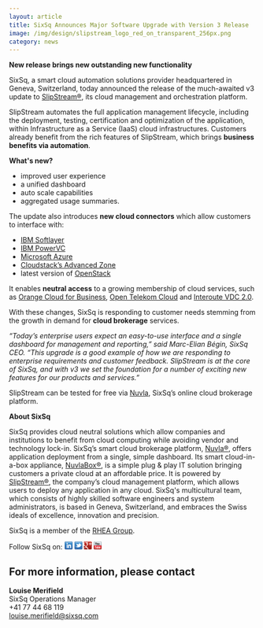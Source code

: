 ```yaml
---
layout: article
title: SixSq Announces Major Software Upgrade with Version 3 Release
image: /img/design/slipstream_logo_red_on_transparent_256px.png 
category: news
---
```


**New release brings new outstanding new functionality**

SixSq, a smart cloud automation solutions provider headquartered in Geneva, Switzerland, today announced the release of the much-awaited v3 update to [SlipStream®](http://sixsq.com/products/slipstream/), its cloud management and orchestration platform. 

SlipStream automates the full application management lifecycle, including the deployment, testing, certification and optimization of the application, within Infrastructure as a Service (IaaS) cloud infrastructures.  Customers already benefit from the rich features of SlipStream, which brings **business benefits via automation**.

**What's new?**

- improved user experience
- a unified dashboard
- auto scale capabilities
- aggregated usage summaries. 

The update also introduces **new cloud connectors** which allow customers to interface with:

- [IBM Softlayer](http://www.softlayer.com)
- [IBM PowerVC](http://www-03.ibm.com/systems/power/software/virtualization-management/) 
- [Microsoft Azure](https://azure.microsoft.com/en-us/)
- [Cloudstack’s Advanced Zone](https://cloudstack.apache.org) 
- latest version of [OpenStack](https://www.openstack.org)

It enables **neutral access** to a growing membership of cloud services, such as [Orange Cloud for Business](http://www.orange-business.com/en/cloud-computing), [Open Telekom Cloud](https://www.t-systems.com/de/en/solutions/cloud/solutions/open-telekom-cloud/public-cloud-for-business-customers-247826) and [Interoute VDC 2.0](https://cloudstore.interoute.com/TryInterouteVDCFREE).

With these changes, SixSq is responding to customer needs stemming from the growth in demand for **cloud brokerage** services.

 *“Today’s enterprise users expect an easy-to-use interface and a single dashboard for management and reporting,” said Marc-Elian Bégin, SixSq CEO. “This upgrade is a good example of how we are responding to enterprise requirements and customer feedback. SlipStream is at the core of SixSq, and with v3 we set the foundation for a number of exciting new features for our products and services.”*
 
SlipStream can be tested for free via [Nuvla](http://sixsq.com/services/nuvla/), SixSq’s online cloud brokerage platform.

**About SixSq**

SixSq provides cloud neutral solutions which allow companies and institutions to benefit from cloud computing while avoiding vendor and technology lock-in. SixSq’s smart cloud brokerage platform, [Nuvla®](http://sixsq.com/services/nuvla/), offers application deployment from a single, simple dashboard. Its smart cloud-in-a-box appliance, [NuvlaBox®](http://sixsq.com/products/nuvlabox/), is a simple plug & play IT solution bringing customers a private cloud at an affordable price. It is powered by [SlipStream®](http://sixsq.com/products/slipstream/), the company’s cloud management platform, which allows users to deploy any application in any cloud. SixSq's multicultural team, which consists of highly skilled software engineers and system administrators, is based in Geneva, Switzerland, and embraces the Swiss ideals of excellence, innovation and precision. 

SixSq is a member of the [RHEA Group](http://www.rheagroup.com).



Follow SixSq on:
<a href="http://linkedin.com/company/sixsq"><img src="/img/design/linkedin_small.png" alt="LinkedIn" width="16" /></a> <a href="http://twitter.com/@sixsq"><img src="/img/design/twitter_small.png" alt="Twitter" width="16" /></a> <a href="http://plus.google.com/+sixsq"><img src="/img/design/google_plus_small.png" alt="Google+" width="16" /></a> <a href="https://www.youtube.com/channel/UCGYw3n7c-QsDtsVH32By1-g"><img src="/img/design/youtube_small.png" alt="Youtube" width="16"/></a>

For more information, please contact
----

**Louise Merifield**  
SixSq Operations Manager  
+41 77 44 68 119  
[louise.merifield@sixsq.com](mailto:louise.merifield@sixsq.com)


